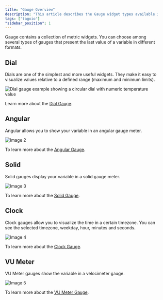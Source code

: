 ```yaml
---
title: "Gauge Overview"
description: "This article describes the Gauge widget types available in TagoIO and explains the Dial and Angular gauge types, including how they present a variable's last value and a link to more detail for the Dial gauge."
tags: ["tagoio"]
"sidebar_position": 1
---
```

Gauge contains a collection of metric widgets. You can choose among several types of gauges that present the last value of a variable in different formats.


## Dial

Dials are one of the simplest and more useful widgets. They make it easy to visualize values relative to a defined range (maximum and minimum limits).

![Dial gauge example showing a circular dial with numeric temperature value](/docs_imagem/tagoio/gauge-overview-2.png)

Learn more about the [Dial Gauge](/docs/tagoio/widgets/gaude-and-meters/dial-widget.md).


## Angular

Angular allows you to show your variable in an angular gauge meter.

![Image 2](/docs_imagem/tagoio/1587131850692-QkI.png)

To learn more about the [Angular Gauge](/docs/tagoio/widgets/gaude-and-meters/angular-widget.md).


## Solid

Solid gauges display your variable in a solid gauge meter.

![Image 3](/docs_imagem/tagoio/1587131943985-EQI.png)

To learn more about the [Solid Gauge](/docs/tagoio/widgets/gaude-and-meters/solid-widget.md).


## Clock

Clock gauges allow you to visualize the time in a certain timezone. You can see the selected timezone, weekday, hour, minutes and seconds.

![Image 4](/docs_imagem/tagoio/1587130683446-m1M.png)

To learn more about the [Clock Gauge](/docs/tagoio/widgets/gaude-and-meters/index.md).


## VU Meter

VU Meter gauges show the variable in a velocimeter gauge.

![Image 5](/docs_imagem/tagoio/1587131850409-rSM.png)

To learn more about the [VU Meter Gauge](/docs/tagoio/widgets/gaude-and-meters/vu-meter-widget.md).
